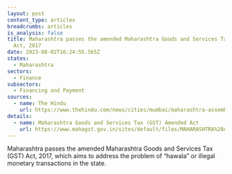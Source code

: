 ```yaml
---
layout: post
content_type: articles
breadcrumbs: articles
is_analysis: false
title: Maharashtra passes the amended Maharashtra Goods and Services Tax (GST)
  Act, 2017
date: 2023-08-02T16:24:55.565Z
states:
  - Maharashtra
sectors:
  - Finance
subsectors:
  - Financing and Payment
sources:
  - name: The Hindu
    url: https://www.thehindu.com/news/cities/mumbai/maharashtra-assembly-passes-amends-gst-and-state-public-university-act/article65783825.ece
details:
  - name: Maharashtra Goods and Services Tax (GST) Amended Act
    url: https://www.mahagst.gov.in/sites/default/files/MAHARASHTRA%20ACT%20NO.XXXII%20of%202023..pdf
---
```

Maharashtra passes the amended Maharashtra Goods and Services Tax (GST) Act, 2017, which aims to address the problem of “hawala” or illegal monetary transactions in the state.